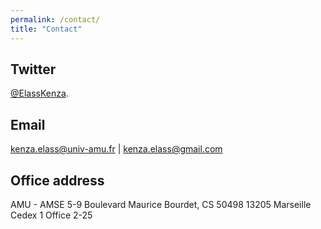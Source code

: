 ```yaml
---
permalink: /contact/
title: "Contact"
---
```




## Twitter  
[@ElassKenza](https://twitter.com/ElassKenza).


## Email
 kenza.elass@univ-amu.fr | kenza.elass@gmail.com
 
 
## Office address
  
AMU - AMSE
5-9 Boulevard Maurice Bourdet, CS 50498
13205 Marseille Cedex 1
Office 2-25

